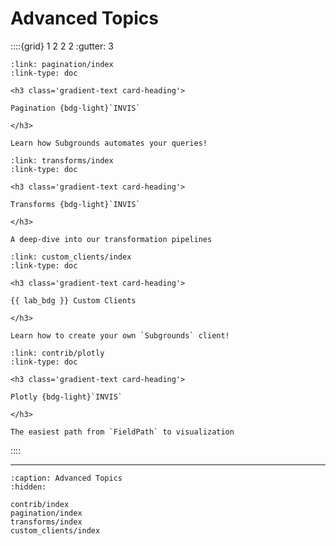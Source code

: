 # Advanced Topics

::::{grid} 1 2 2 2
:gutter: 3

```{grid-item-card}
:link: pagination/index
:link-type: doc

<h3 class='gradient-text card-heading'>

Pagination {bdg-light}`INVIS`

</h3>

Learn how Subgrounds automates your queries!
```

```{grid-item-card}
:link: transforms/index
:link-type: doc

<h3 class='gradient-text card-heading'>

Transforms {bdg-light}`INVIS`

</h3>

A deep-dive into our transformation pipelines
```

```{grid-item-card}
:link: custom_clients/index
:link-type: doc

<h3 class='gradient-text card-heading'>

{{ lab_bdg }} Custom Clients

</h3>

Learn how to create your own `Subgrounds` client!
```


```{grid-item-card}
:link: contrib/plotly
:link-type: doc

<h3 class='gradient-text card-heading'>

Plotly {bdg-light}`INVIS`

</h3>

The easiest path from `FieldPath` to visualization
```

::::

---


```{toctree}
:caption: Advanced Topics
:hidden:

contrib/index
pagination/index
transforms/index
custom_clients/index
```
